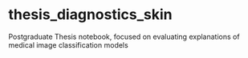 # thesis_diagnostics_skin
Postgraduate Thesis notebook, focused on evaluating explanations of medical image classification models
